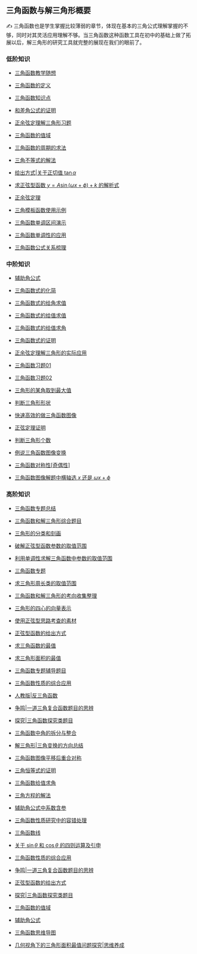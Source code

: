 ##  三角函数与解三角形概要<!-- {docsify-ignore} -->

:writing_hand:  三角函数也是学生掌握比较薄弱的章节，体现在基本的三角公式理解掌握的不够，同时对其灵活应用理解不够。当三角函数这种函数工具在初中的基础上做了拓展以后，解三角形的研究工具就完整的展现在我们的眼前了。

###  低阶知识

*  <a     href="  https://www.cnblogs.com/wanghai0666/p/7932051.html     "  target="_blank" >三角函数教学随想</a>

* [三角函数的定义](https://www.cnblogs.com/wanghai0666/p/13305466.html)

* <a     href="    http://www.cnblogs.com/wanghai0666/p/7359040.html    "  target="_blank" >三角函数知识点</a>  

* <a     href=" https://www.cnblogs.com/wanghai0666/p/6185575.html      "  target="_blank" >和差角公式的证明</a>

* <a     href=" https://www.cnblogs.com/wanghai0666/p/8175571.html      "  target="_blank" >正余弦定理解三角形习题</a>

* <a     href="https://www.cnblogs.com/wanghai0666/p/12933796.html"  target="_blank">三角函数的值域</a> 

* <a     href="   https://www.cnblogs.com/wanghai0666/p/10072416.html    "  target="_blank" >三角函数的周期的求法</a>

* <a     href="  https://www.cnblogs.com/wanghai0666/p/7050848.html     "  target="_blank" >三角不等式的解法</a>  

* <a  href="https://www.cnblogs.com/wanghai0666/p/12444802.html"  target="_blank">给出方式|关于正切值 $\tan\alpha$ </a> 

* <a  href="https://www.cnblogs.com/wanghai0666/p/10141459.html "  target="_blank">求正弦型函数 $y=A\sin(\omega x+\phi)+k$ 的解析式</a>

*  <a     href="  https://www.cnblogs.com/wanghai0666/p/8118389.html    "  target="_blank" >正余弦定理   </a> 

* <a  href="https://www.cnblogs.com/wanghai0666/p/10659481.html"  target="_blank">三角模板函数使用示例</a>

* <a  href="https://www.cnblogs.com/wanghai0666/p/12030861.html"  target="_blank">三角函数单调区间演示</a>

* [三角函数单调性的应用](https://www.cnblogs.com/wanghai0666/p/14684496.html)

* <a  href="https://www.cnblogs.com/wanghai0666/p/12065893.html"  target="_blank">三角函数公式关系梳理</a> 

###  中阶知识

*  <a  href="https://www.cnblogs.com/wanghai0666/p/13177792.html"  target="_blank">辅助角公式</a>

* <a     href="  https://www.cnblogs.com/wanghai0666/p/8390545.html     "  target="_blank" >三角函数式的化简</a>    

*  <a     href="  https://www.cnblogs.com/wanghai0666/p/8393695.html    "  target="_blank" >三角函数式的给角求值</a>  

*  <a     href="  https://www.cnblogs.com/wanghai0666/p/8099112.html    "  target="_blank" >三角函数式的给值求值</a>  

*  <a     href="https://www.cnblogs.com/wanghai0666/p/14005970.html "  target="_blank" >三角函数式的给值求角</a>  

*  <a     href="https://www.cnblogs.com/wanghai0666/p/14005998.html "  target="_blank" >三角函数式的证明</a>  

* <a     href="  https://www.cnblogs.com/wanghai0666/p/8242987.html     "  target="_blank" >正余弦定理解三角形的实际应用</a>  

* <a     href="  http://www.cnblogs.com/wanghai0666/p/6699458.html     "  target="_blank" >三角函数习题01</a>  

* <a     href="  https://www.cnblogs.com/wanghai0666/p/10138930.html    "  target="_blank" >三角函数习题02</a>  

* [三角形的某角取到最大值](https://www.cnblogs.com/wanghai0666/p/14658077.html)

*  <a     href="  https://www.cnblogs.com/wanghai0666/p/8126020.html    "  target="_blank" >判断三角形形状</a>  

*  <a  href="https://www.cnblogs.com/wanghai0666/p/13101675.html"  target="_blank">快速高效的做三角函数图像</a> 

* <a  href="https://www.cnblogs.com/wanghai0666/p/12065731.html"  target="_blank">正弦定理证明</a> 

* <a  href="https://www.cnblogs.com/wanghai0666/p/12058516.html"  target="_blank">判断三角形个数</a>

* <a  href="https://www.cnblogs.com/wanghai0666/p/12038158.html"  target="_blank">例说三角函数图像变换</a>  

* <a href="https://www.cnblogs.com/wanghai0666/p/10639026.html "  target="_blank">三角函数对称性[奇偶性]</a> 

* [三角函数图像解题中横轴选 $x$ 还是 $\omega x+\phi$ ](https://www.cnblogs.com/wanghai0666/p/16217577.html)

### 高阶知识

* <a     href="  http://www.cnblogs.com/wanghai0666/p/6213875.html     "  target="_blank" >三角函数专题总结</a>  

* <a     href="  https://www.cnblogs.com/wanghai0666/p/8266957.html     "  target="_blank" >三角函数和解三角形综合题目</a> 

* <a  href="https://www.cnblogs.com/wanghai0666/p/13071417.html"  target="_blank">三角形的分类和刻画</a> 

*  <a href="https://www.cnblogs.com/wanghai0666/p/10613459.html "  target="_blank">破解正弦型函数参数的取值范围</a>  

* [利用单调性求解三角函数中参数的取值范围](https://www.cnblogs.com/wanghai0666/p/15480081.html)

* <a     href="  https://www.cnblogs.com/wanghai0666/p/6213875.html     "  target="_blank" >三角函数专题  </a> 

*  <a     href=" https://www.cnblogs.com/wanghai0666/p/10142588.html       "  target="_blank" >求三角形周长类的取值范围    </a>  

*  <a     href="   https://www.cnblogs.com/wanghai0666/p/8745638.html    "  target="_blank" >三角函数和解三角形的考向收集整理   </a> 

* <a     href="   https://www.cnblogs.com/wanghai0666/p/7655864.html    "  target="_blank" >三角形的四心的向量表示    </a>  

* <a  href="https://www.cnblogs.com/wanghai0666/p/10721430.html "  target="_blank">使用正弦型思路考查的素材</a> 

*  <a  href="https://www.cnblogs.com/wanghai0666/p/12868448.html"  target="_blank">正弦型函数的给出方式</a> 

* <a  href="https://www.cnblogs.com/wanghai0666/p/10397311.html "  target="_blank">求三角函数的最值</a> 

* <a href="https://www.cnblogs.com/wanghai0666/p/10641994.html "  target="_blank">求三角形面积的最值</a>   

* <a  href="https://www.cnblogs.com/wanghai0666/p/12156164.html"  target="_blank">三角函数专题辅导题目</a>   

*  <a  href="https://www.cnblogs.com/wanghai0666/p/12586641.html"  target="_blank">三角函数性质的综合应用</a> 

*  <a  href="https://www.cnblogs.com/wanghai0666/p/12847217.html"  target="_blank">人教版|反三角函数</a> 

*  <a  href="https://www.cnblogs.com/wanghai0666/p/12893269.html"  target="_blank">争鸣|一道三角复合函数题目的思辨</a> 

*  <a  href="https://www.cnblogs.com/wanghai0666/p/12941055.html"  target="_blank">探究|三角函数探究类题目</a> 

* [三角函数中角的拆分与整合](https://www.cnblogs.com/wanghai0666/p/14059339.html)
 
* [解三角形|三角变换的方向总结](https://www.cnblogs.com/wanghai0666/p/14036783.html)
 
* [三角函数图像平移后重合对称](https://www.cnblogs.com/wanghai0666/p/14014814.html)
 
* [三角恒等式的证明](https://www.cnblogs.com/wanghai0666/p/14005998.html)
 
* [三角函数给值求角](https://www.cnblogs.com/wanghai0666/p/14005970.html)	
 
* [三角方程的解法](https://www.cnblogs.com/wanghai0666/p/13983567.html)	
 
* [辅助角公式中系数含参](https://www.cnblogs.com/wanghai0666/p/13956895.html)	
 
* [三角函数性质研究中的容错处理](https://www.cnblogs.com/wanghai0666/p/13953075.html)	
 
* [三角函数线](https://www.cnblogs.com/wanghai0666/p/13896939.html)	
 
* [关于 $\sin\theta$ 和 $\cos\theta$ 的四则运算及引申](https://www.cnblogs.com/wanghai0666/p/13913182.html)
 	
* [三角函数性质的综合应用](https://www.cnblogs.com/wanghai0666/p/12586641.html)
 	
* [争鸣|一道三角复合函数题目的思辨](https://www.cnblogs.com/wanghai0666/p/12893269.html)	
 
* [正弦型函数的给出方式](https://www.cnblogs.com/wanghai0666/p/12868448.html)	
 
* [探究|三角函数探究类题目](https://www.cnblogs.com/wanghai0666/p/12941055.html)	
 
* [三角函数的值域](https://www.cnblogs.com/wanghai0666/p/12933796.html)	
 
* [辅助角公式](https://www.cnblogs.com/wanghai0666/p/13177792.html)	
 
* [三角函数思维导图](https://www.cnblogs.com/wanghai0666/p/13536723.html)

* [几何视角下的三角形面积最值问题探究|思维养成](https://www.cnblogs.com/wanghai0666/p/15593798.html)

